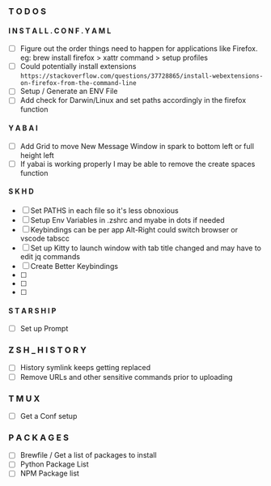 ### T O D O S

#### I N S T A L L . C O N F . Y A M L
- [ ] Figure out the order things need to happen for applications like Firefox. eg: brew install firefox > xattr command > setup profiles
- [ ] Could potentially install extensions `https://stackoverflow.com/questions/37728865/install-webextensions-on-firefox-from-the-command-line`
- [ ] Setup / Generate an ENV File
- [ ] Add check for Darwin/Linux and set paths accordingly in the firefox function

#### Y A B A I
- [ ] Add Grid to move New Message Window in spark to bottom left or full height left
- [ ] If yabai is working properly I may be able to remove the create spaces function

#### S K H D
- [ ] Set PATHS in each file so it's less obnoxious
- [ ] Setup Env Variables in .zshrc and myabe in dots if needed
- [ ] Keybindings can be per app Alt-Right could switch browser or vscode tabscc
- [ ] Set up Kitty to launch window with tab title changed and may have to edit jq commands
- [ ] Create Better Keybindings 
- [ ] 
- [ ] 
- [ ] 

#### S T A R S H I P
- [ ] Set up Prompt

### Z S H _ H I S T O R Y
- [ ] History symlink keeps getting replaced
- [ ] Remove URLs and other sensitive commands prior to uploading

### T M U X
- [ ] Get a Conf setup

### P A C K A G E S 
- [ ] Brewfile / Get a list of packages to install
- [ ] Python Package List
- [ ] NPM Package list
